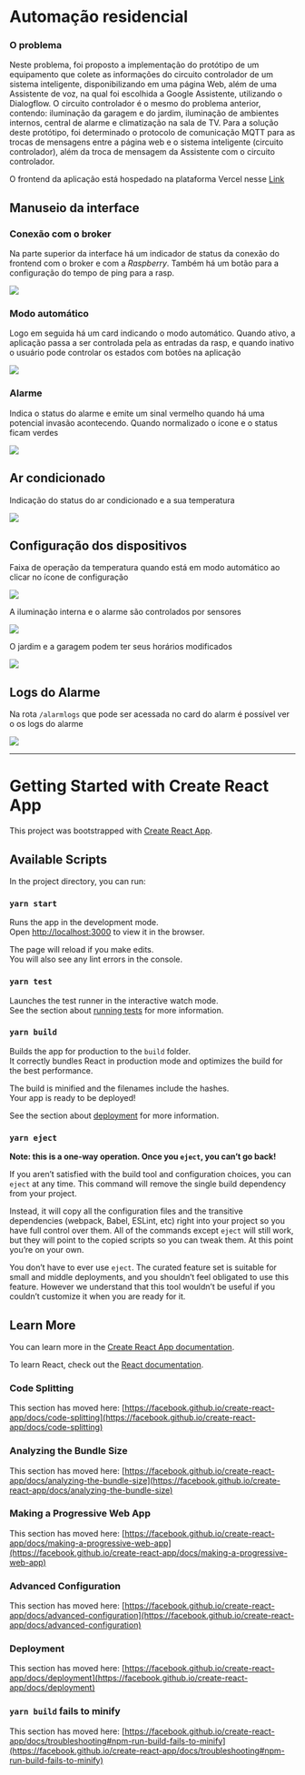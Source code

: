 # Automação residencial

### O problema

Neste problema, foi proposto a implementação do protótipo de um equipamento que colete as informações do circuito controlador de um sistema inteligente, disponibilizando em uma página Web, além de uma Assistente de voz, na qual foi escolhida a Google Assistente, utilizando o Dialogflow. O circuito controlador é o mesmo do problema anterior, contendo: iluminação da garagem e do jardim, iluminação de ambientes internos, central de alarme e climatização na sala de TV. Para a solução deste protótipo, foi determinado o protocolo de comunicação MQTT para as trocas de mensagens entre a página web e o sistema inteligente (circuito controlador), além da troca de mensagem da Assistente com o circuito controlador.

O frontend da aplicação está hospedado na plataforma Vercel nesse <a href="https://automacaoresidencial-mqtt.vercel.app/"> Link </a>

## Manuseio da interface

### Conexão com o broker

Na parte superior da interface há um indicador de status da conexão do frontend com o broker e com a <em>Raspberry</em>. Também há um botão para a configuração do tempo de ping para a rasp.

<img src="./images/conexao.png">

### Modo automático

Logo em seguida há um card indicando o modo automático. Quando ativo, a aplicação passa a ser controlada pela as entradas da rasp, e quando inativo o usuário pode controlar os estados com botões na aplicação

<img src="./images/modo automatico.png">

### Alarme

Indica o status do alarme e emite um sinal vermelho quando há uma potencial invasão acontecendo. Quando normalizado o ícone e o status ficam verdes

<img src="./images/alarme.png">

## Ar condicionado

Indicação do status do ar condicionado e a sua temperatura

<img src="./images/ac.jfif">

## Configuração dos dispositivos

Faixa de operação da temperatura quando está em modo automático ao clicar no ícone de configuração

<img src="./images/faixa de operacao ac.jfif">

A iluminação interna e o alarme são controlados por sensores

<img src="./images/controle alarme.jfif">

O jardim e a garagem podem ter seus horários modificados

<img src="./images/controle garagem.png">

## Logs do Alarme

Na rota `/alarmlogs` que pode ser acessada no card do alarm é possível ver o os logs do alarme

<img src="./images/logs.png">

---

# Getting Started with Create React App

This project was bootstrapped with [Create React App](https://github.com/facebook/create-react-app).

## Available Scripts

In the project directory, you can run:

### `yarn start`

Runs the app in the development mode.\
Open [http://localhost:3000](http://localhost:3000) to view it in the browser.

The page will reload if you make edits.\
You will also see any lint errors in the console.

### `yarn test`

Launches the test runner in the interactive watch mode.\
See the section about [running tests](https://facebook.github.io/create-react-app/docs/running-tests) for more information.

### `yarn build`

Builds the app for production to the `build` folder.\
It correctly bundles React in production mode and optimizes the build for the best performance.

The build is minified and the filenames include the hashes.\
Your app is ready to be deployed!

See the section about [deployment](https://facebook.github.io/create-react-app/docs/deployment) for more information.

### `yarn eject`

**Note: this is a one-way operation. Once you `eject`, you can’t go back!**

If you aren’t satisfied with the build tool and configuration choices, you can `eject` at any time. This command will remove the single build dependency from your project.

Instead, it will copy all the configuration files and the transitive dependencies (webpack, Babel, ESLint, etc) right into your project so you have full control over them. All of the commands except `eject` will still work, but they will point to the copied scripts so you can tweak them. At this point you’re on your own.

You don’t have to ever use `eject`. The curated feature set is suitable for small and middle deployments, and you shouldn’t feel obligated to use this feature. However we understand that this tool wouldn’t be useful if you couldn’t customize it when you are ready for it.

## Learn More

You can learn more in the [Create React App documentation](https://facebook.github.io/create-react-app/docs/getting-started).

To learn React, check out the [React documentation](https://reactjs.org/).

### Code Splitting

This section has moved here: [https://facebook.github.io/create-react-app/docs/code-splitting](https://facebook.github.io/create-react-app/docs/code-splitting)

### Analyzing the Bundle Size

This section has moved here: [https://facebook.github.io/create-react-app/docs/analyzing-the-bundle-size](https://facebook.github.io/create-react-app/docs/analyzing-the-bundle-size)

### Making a Progressive Web App

This section has moved here: [https://facebook.github.io/create-react-app/docs/making-a-progressive-web-app](https://facebook.github.io/create-react-app/docs/making-a-progressive-web-app)

### Advanced Configuration

This section has moved here: [https://facebook.github.io/create-react-app/docs/advanced-configuration](https://facebook.github.io/create-react-app/docs/advanced-configuration)

### Deployment

This section has moved here: [https://facebook.github.io/create-react-app/docs/deployment](https://facebook.github.io/create-react-app/docs/deployment)

### `yarn build` fails to minify

This section has moved here: [https://facebook.github.io/create-react-app/docs/troubleshooting#npm-run-build-fails-to-minify](https://facebook.github.io/create-react-app/docs/troubleshooting#npm-run-build-fails-to-minify)
